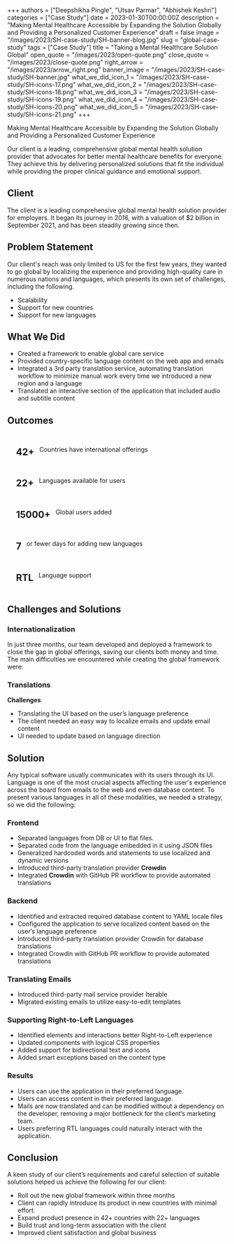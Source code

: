 +++
authors = ["Deepshikha Pingle", "Utsav Parmar", "Abhishek Keshri"]
categories = ["Case Study"]
date = 2023-01-30T00:00:00Z
description = "Making Mental Healthcare Accessible by Expanding the Solution Globally and Providing a Personalized Customer Experience"
draft = false
image = "/images/2023/SH-case-study/SH-banner-blog.jpg"
slug = "global-case-study"
tags = ["Case Study"]
title = "Taking a Mental Healthcare Solution Global"
open_quote = "/images/2023/open-quote.png"
close_quote = "/images/2023/close-quote.png"
right_arrow = "/images/2023/arrow_right.png"
banner_image = "/images/2023/SH-case-study/SH-banner.jpg"
what_we_did_icon_1 = "/images/2023/SH-case-study/SH-icons-17.png"
what_we_did_icon_2 = "/images/2023/SH-case-study/SH-icons-18.png"
what_we_did_icon_3 = "/images/2023/SH-case-study/SH-icons-19.png"
what_we_did_icon_4 = "/images/2023/SH-case-study/SH-icons-20.png"
what_we_did_icon_5 = "/images/2023/SH-case-study/SH-icons-21.png"
+++

Making Mental Healthcare Accessible by Expanding the Solution Globally and Providing a Personalized Customer Experience

Our client is a leading, comprehensive global mental health solution provider that advocates for better mental healthcare benefits for everyone. They achieve this by delivering personalized solutions that fit the individual while providing the proper clinical guidance and emotional support.

## Client

The client is a leading comprehensive global mental health solution provider for employers. It began its journey in 2016, with a valuation of $2 billion in September 2021, and has been steadily growing since then.

## Problem Statement

Our client's reach was only limited to US for the first few years, they wanted to go global by localizing the experience and providing high-quality care in numerous nations and languages, which presents its own set of challenges, including the following.

- Scalability
- Support for new countries
- Support for new languages

## What We Did

- Created a framework to enable global care service
- Provided country-specific language content on the web app and emails
- Integrated a 3rd party translation service, automating translation workflow to minimize manual work every time we introduced a new region and a language
- Translated an interactive section of the application that included audio and subtitle content

## Outcomes

<span style="display: flex;flex-direction: row;align-content: center;justify-content: flex-start;align-items: center; flex-wrap: wrap; margin-left: 20px;">
<h2 >42+</h2> &nbsp;&nbsp; Countries have international offerings
</span>

<span style="display: flex;flex-direction: row;align-content: center;justify-content: flex-start;align-items: center; flex-wrap: wrap; margin-left: 20px;">
<h2>22+</h2> &nbsp;&nbsp; Languages available for users
</span>

<span style="display: flex;flex-direction: row;align-content: center;justify-content: flex-start;align-items: center; flex-wrap: wrap; margin-left: 20px;">
<h2>15000+</h2> &nbsp;&nbsp; Global users added
</span>

<span style="display: flex;flex-direction: row;align-content: center;justify-content: flex-start;align-items: center; flex-wrap: wrap; margin-left: 20px;">
<h2>7</h2> &nbsp;&nbsp; or fewer days for adding new languages
</span>

<span style="display: flex;flex-direction: row;align-content: center;justify-content: flex-start;align-items: center; flex-wrap: wrap; margin-left: 20px;">
<h2>RTL</h2> &nbsp;&nbsp; Language support
</span>

## Challenges and Solutions

### Internationalization

In just three months, our team developed and deployed a framework to close the gap in global offerings, saving our clients both money and time. The main difficulties we encountered while creating the global framework were:

### Translations

**Challenges**

- Translating the UI based on the user’s language preference
- The client needed an easy way to localize emails and update email content
- UI needed to update based on language direction

## Solution

Any typical software usually communicates with its users through its UI.
Language is one of the most crucial aspects affecting the user's experience across the board from emails to the web and even database content. To present various languages in all of these modalities, we needed a strategy, so we did the following:

### Frontend

- Separated languages from DB or UI to flat files.
- Separated code from the language embedded in it using JSON files
- Generalized hardcoded words and statements to use localized and dynamic versions
- Introduced third-party translation provider **Crowdin**
- Integrated **Crowdin** with GitHub PR workflow to provide automated translations

### Backend

- Identified and extracted required database content to YAML locale files
- Configured the application to serve localized content based on the user’s language preference
- Introduced third-party translation provider Crowdin for database translations
- Integrated Crowdin with GitHub PR workflow to provide automated translations

### Translating Emails

- Introduced third-party mail service provider Iterable
- Migrated existing emails to utilize easy-to-edit templates

### Supporting Right-to-Left Languages

- Identified elements and interactions better Right-to-Left experience
- Updated components with logical CSS properties
- Added support for bidirectional text and icons
- Added smart exceptions based on the content type

### Results

- Users can use the application in their preferred language.
- Users can access content in their preferred language.
- Mails are now translated and can be modified without a dependency on the developer, removing a major bottleneck for the client’s marketing team.
- Users preferring RTL languages could naturally interact with the application.

## Conclusion

A keen study of our client’s requirements and careful selection of suitable solutions helped us achieve the following for our client:

- Roll out the new global framework within three months
- Client can rapidly introduce its product in new countries with minimal effort.
- Expand product presence in 42+ countries with 22+ languages
- Build trust and long-term association with the client
- Improved client satisfaction and global business
